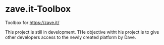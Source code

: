 # zave.it-Toolbox
Toolbox for https://zave.it/

This project is still in development. THe objective witht his project is to give other developers access to the newly created platform by Dave.
